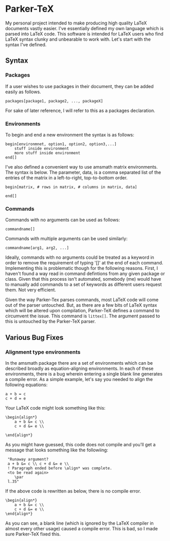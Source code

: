 # Parker-TeX
My personal project intended to make producing high quality LaTeX documents vastly easier. I've essentially defined my own language which is parsed into LaTeX code. This software is intended for LaTeX users who find LaTeX syntax clunky and unbearable to work with. Let's start with the syntax I've defined. 

## Syntax    
### Packages 
If a user wishes to use packages in their document, they can be added easily as follows. 
    
    packages[package1, package2, ..., packageX]
    
For sake of later reference, I will refer to this as a packages declaration. 

### Environments
To begin and end a new environment the syntax is as follows: 

    begin[environmnet, option1, option2, option3,...]
        stuff inside environment
        more stuff inside environment
    end[]
    
I've also defined a convenient way to use amsmath matrix environments. The syntax is below. The parameter, data, is a comma separated list of the entries of the matrix in a left-to-right, top-to-bottom order. 
    
    begin[matrix, # rows in matrix, # columns in matrix, data] 
    
    end[]
    
### Commands
Commands with no arguments can be used as follows: 

    commandname[] 
    
Commands with multiple arguments can be used similarly:

    commandname[arg1, arg2, ...]

Ideally, commands with no arguments could be treated as a keyword in order to remove the requirement of 
typing '[]' at the end of each command. Implementing this is problematic though for the following reasons. First, I haven't found 
a way read in command defintions from any given package or class. Given that this process isn't automated, somebody (me) would have to manually add commands to a set of keywords as different users request them. Not very efficient. 

Given the way Parker-Tex parses commands, most LaTeX code will come out of the parser untouched. But, as there are a few bits of LaTeX syntax which will be altered upon compilation, Parker-TeX defines a command to circumvent the issue. This command is `littex[]`. The argument passed to this is untouched by the Parker-TeX parser. 

## Various Bug Fixes
### Alignment type environments 
In the amsmath package there are a set of environments which can be described broadly as equation-aligning 
environments. In each of these environments, there is a bug wherein entering a single blank line generates 
a compile error. As a simple example, let's say you needed to align the following equations: 
    
    a + b = c
    c + d = e
    
Your LaTeX code might look something like this: 

    \begin{align*}
        a + b &= c \\
        c + d &= e \\
        
    \end{align*}
    
As you might have guessed, this code does not compile and you'll get a message that looks something like the followiing:  
       
     "Runaway argument?
     a + b &= c \\ c + d &= e \\ 
     ! Paragraph ended before \align* was complete.
     <to be read again> 
        \par 
     l.35"

If the above code is rewritten as below, there is no compile error.

    \begin{align*} 
        a + b &= c \\  
        c + d &= e \\
    \end{align*} 

As you can see, a blank line (which is ignored by the LaTeX compiler in almost every other usage) caused a compile error. This is bad, so I made sure Parker-TeX fixed this. 
